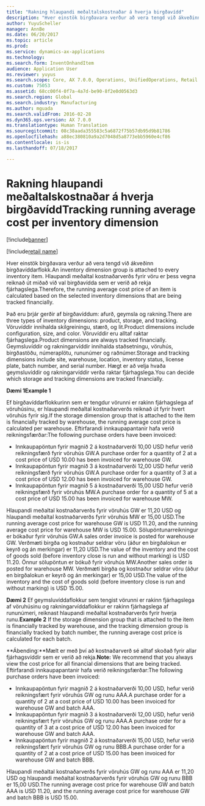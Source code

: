 ```yaml
---
title: "Rakning hlaupandi meðaltalskostnaðar á hverja birgðavídd"
description: "Hver einstök birgðavara verður að vera tengd við ákveðinn birgðavíddarflokk. Hlaupandi meðaltal kostnaðarverðs fyrir vöru er þess vegna reiknað út miðað við val birgðavídda sem er verið að rekja fjárhagslega."
author: YuyuScheller
manager: AnnBe
ms.date: 06/20/2017
ms.topic: article
ms.prod: 
ms.service: dynamics-ax-applications
ms.technology: 
ms.search.form: InventOnhandItem
audience: Application User
ms.reviewer: yuyus
ms.search.scope: Core, AX 7.0.0, Operations, UnifiedOperations, Retail
ms.custom: 75053
ms.assetid: 68cc00f4-0f7a-4a7d-be90-8f2e0d0563d3
ms.search.region: Global
ms.search.industry: Manufacturing
ms.author: mguada
ms.search.validFrom: 2016-02-28
ms.dyn365.ops.version: AX 7.0.0
ms.translationtype: Human Translation
ms.sourcegitcommit: 08c38aada355583c5a6872f75b57db95d9b81786
ms.openlocfilehash: a88ec380810a9a2d7048d5a8773ebb5960e4cf86
ms.contentlocale: is-is
ms.lasthandoff: 07/18/2017

---
```


# <a name="tracking-running-average-cost-per-inventory-dimension"></a><span data-ttu-id="29a81-104">Rakning hlaupandi meðaltalskostnaðar á hverja birgðavídd</span><span class="sxs-lookup"><span data-stu-id="29a81-104">Tracking running average cost per inventory dimension</span></span>

[!include[banner](../includes/banner.md)]

[!include[retail name](../includes/retail-name.md)]


<span data-ttu-id="29a81-105">Hver einstök birgðavara verður að vera tengd við ákveðinn birgðavíddarflokk.</span><span class="sxs-lookup"><span data-stu-id="29a81-105">An inventory dimension group is attached to every inventory item.</span></span> <span data-ttu-id="29a81-106">Hlaupandi meðaltal kostnaðarverðs fyrir vöru er þess vegna reiknað út miðað við val birgðavídda sem er verið að rekja fjárhagslega.</span><span class="sxs-lookup"><span data-stu-id="29a81-106">Therefore, the running average cost price of an item is calculated based on the selected inventory dimensions that are being tracked financially.</span></span>

<span data-ttu-id="29a81-107">Það eru þrjár gerðir af birgðavíddum: afurð, geymsla og rakning.</span><span class="sxs-lookup"><span data-stu-id="29a81-107">There are three types of inventory dimensions: product, storage, and tracking.</span></span> <span data-ttu-id="29a81-108">Vöruvíddir innihalda skilgreiningu, stærð, og lit.</span><span class="sxs-lookup"><span data-stu-id="29a81-108">Product dimensions include configuration, size, and color.</span></span> <span data-ttu-id="29a81-109">Vöruvíddir eru alltaf raktar fjárhagslega.</span><span class="sxs-lookup"><span data-stu-id="29a81-109">Product dimensions are always tracked financially.</span></span> <span data-ttu-id="29a81-110">Geymsluvíddir og rakningarvíddir innihalda staðsetningu, vöruhús, birgðastöðu, númeraplötu, rununúmer og raðnúmer.</span><span class="sxs-lookup"><span data-stu-id="29a81-110">Storage and tracking dimensions include site, warehouse, location, inventory status, license plate, batch number, and serial number.</span></span> <span data-ttu-id="29a81-111">Hægt er að velja hvaða geymsluvíddir og rakningarvíddir verða raktar fjárhagslega.</span><span class="sxs-lookup"><span data-stu-id="29a81-111">You can decide which storage and tracking dimensions are tracked financially.</span></span> 

<span data-ttu-id="29a81-112">**Dæmi 1**</span><span class="sxs-lookup"><span data-stu-id="29a81-112">**Example 1**</span></span> 

<span data-ttu-id="29a81-113">Ef birgðavíddarflokkurinn sem er tengdur vörunni er rakinn fjárhagslega af vöruhúsinu, er hlaupandi meðaltal kostnaðarverðs reiknað út fyrir hvert vöruhús fyrir sig.</span><span class="sxs-lookup"><span data-stu-id="29a81-113">If the storage dimension group that is attached to the item is financially tracked by warehouse, the running average cost price is calculated per warehouse.</span></span> <span data-ttu-id="29a81-114">Eftirfarandi innkaupapantanir hafa verið reikningsfærðar:</span><span class="sxs-lookup"><span data-stu-id="29a81-114">The following purchase orders have been invoiced:</span></span>

-   <span data-ttu-id="29a81-115">Innkaupapöntun fyrir magnið 2 á kostnaðarverði 10,00 USD hefur verið reikningsfærð fyrir vöruhús GW.</span><span class="sxs-lookup"><span data-stu-id="29a81-115">A purchase order for a quantity of 2 at a cost price of USD 10.00 has been invoiced for warehouse GW.</span></span>
-   <span data-ttu-id="29a81-116">Innkaupapöntun fyrir magnið 3 á kostnaðarverði 12,00 USD hefur verið reikningsfærð fyrir vöruhús GW.</span><span class="sxs-lookup"><span data-stu-id="29a81-116">A purchase order for a quantity of 3 at a cost price of USD 12.00 has been invoiced for warehouse GW.</span></span>
-   <span data-ttu-id="29a81-117">Innkaupapöntun fyrir magnið 5 á kostnaðarverði 15,00 USD hefur verið reikningsfærð fyrir vöruhús MW.</span><span class="sxs-lookup"><span data-stu-id="29a81-117">A purchase order for a quantity of 5 at a cost price of USD 15.00 has been invoiced for warehouse MW.</span></span>

<span data-ttu-id="29a81-118">Hlaupandi meðaltal kostnaðarverðs fyrir vöruhús GW er 11,20 USD og hlaupandi meðaltal kostnaðarverðs fyrir vöruhús MW er 15,00 USD.</span><span class="sxs-lookup"><span data-stu-id="29a81-118">The running average cost price for warehouse GW is USD 11.20, and the running average cost price for warehouse MW is USD 15.00.</span></span> <span data-ttu-id="29a81-119">Sölupöntunarreikningur er bókaður fyrir vöruhús GW.</span><span class="sxs-lookup"><span data-stu-id="29a81-119">A sales order invoice is posted for warehouse GW.</span></span> <span data-ttu-id="29a81-120">Verðmæti birgða og kostnaður seldrar vöru (áður en birgðalokun er keyrð og án merkingar) er 11,20 USD.</span><span class="sxs-lookup"><span data-stu-id="29a81-120">The value of the inventory and the cost of goods sold (before inventory close is run and without marking) is USD 11.20.</span></span> <span data-ttu-id="29a81-121">Önnur sölupöntun er bókuð fyrir vöruhús MW.</span><span class="sxs-lookup"><span data-stu-id="29a81-121">Another sales order is posted for warehouse MW.</span></span> <span data-ttu-id="29a81-122">Verðmæti birgða og kostnaður seldrar vöru (áður en birgðalokun er keyrð og án merkingar) er 15,00 USD.</span><span class="sxs-lookup"><span data-stu-id="29a81-122">The value of the inventory and the cost of goods sold (before inventory close is run and without marking) is USD 15.00.</span></span> 

<span data-ttu-id="29a81-123">**Dæmi 2** Ef geymsluvíddaflokkur sem tengist vörunni er rakinn fjárhagslega af vöruhúsinu og rakningarvíddaflokkur er rakinn fjárhagslega af rununúmeri, reiknast hlaupandi meðaltal kostnaðarverðs fyrir hverja runu.</span><span class="sxs-lookup"><span data-stu-id="29a81-123">**Example 2** If the storage dimension group that is attached to the item is financially tracked by warehouse, and the tracking dimension group is financially tracked by batch number, the running average cost price is calculated for each batch.</span></span> 

<span data-ttu-id="29a81-124">**Ábending:**Mælt er með því að kostnaðarverð sé alltaf skoðað fyrir allar fjárhagsvíddir sem er verið að rekja.</span><span class="sxs-lookup"><span data-stu-id="29a81-124">**Note:** We recommend that you always view the cost price for all financial dimensions that are being tracked.</span></span> <span data-ttu-id="29a81-125">Eftirfarandi innkaupapantanir hafa verið reikningsfærðar:</span><span class="sxs-lookup"><span data-stu-id="29a81-125">The following purchase orders have been invoiced:</span></span>

-   <span data-ttu-id="29a81-126">Innkaupapöntun fyrir magnið 2 á kostnaðarverði 10,00 USD, hefur verið reikningsfært fyrir vöruhús GW og runu AAA.</span><span class="sxs-lookup"><span data-stu-id="29a81-126">A purchase order for a quantity of 2 at a cost price of USD 10.00 has been invoiced for warehouse GW and batch AAA.</span></span>
-   <span data-ttu-id="29a81-127">Innkaupapöntun fyrir magnið 3 á kostnaðarverði 12,00 USD, hefur verið reikningsfært fyrir vöruhús GW og runu AAA.</span><span class="sxs-lookup"><span data-stu-id="29a81-127">A purchase order for a quantity of 3 at a cost price of USD 12.00 has been invoiced for warehouse GW and batch AAA.</span></span>
-   <span data-ttu-id="29a81-128">Innkaupapöntun fyrir magnið 2 á kostnaðarverði 15,00 USD, hefur verið reikningsfært fyrir vöruhús GW og runu BBB.</span><span class="sxs-lookup"><span data-stu-id="29a81-128">A purchase order for a quantity of 2 at a cost price of USD 15.00 has been invoiced for warehouse GW and batch BBB.</span></span>

<span data-ttu-id="29a81-129">Hlaupandi meðaltal kostnaðarverðs fyrir vöruhús GW og runu AAA er 11,20 USD og hlaupandi meðaltal kostnaðarverðs fyrir vöruhús GW og runu BBB er 15,00 USD.</span><span class="sxs-lookup"><span data-stu-id="29a81-129">The running average cost price for warehouse GW and batch AAA is USD 11.20, and the running average cost price for warehouse GW and batch BBB is USD 15.00.</span></span>




